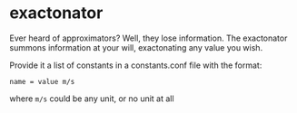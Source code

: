 # exactonator

Ever heard of approximators? Well, they lose information.
The exactonator summons information at your will, exactonating any value you wish.

Provide it a list of constants in a constants.conf file with the format:
```
name = value m/s
```
where `m/s` could be any unit, or no unit at all
